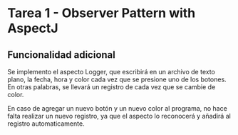 # Tarea 1 - Observer Pattern with AspectJ

## Funcionalidad adicional

Se implemento el aspecto Logger, que escribirá en un archivo de texto plano, la fecha, hora y color cada vez que se presione uno de los botones. En otras palabras, se llevará
un registro de cada vez que se cambie de color.

En caso de agregar un nuevo botón y un nuevo color al programa, no hace falta realizar un nuevo registro, ya que el aspecto lo reconocerá y añadirá al registro automaticamente.
